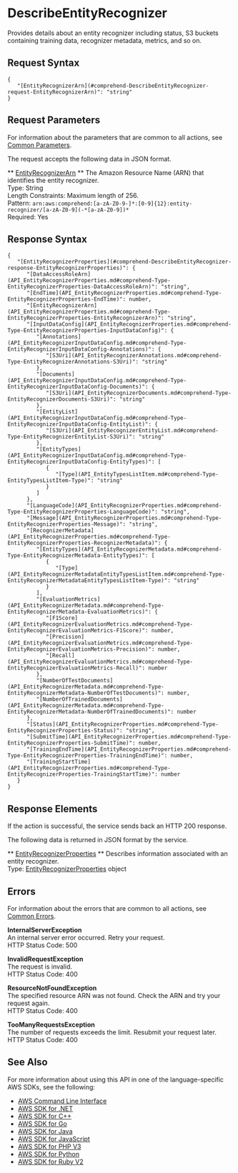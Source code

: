 # DescribeEntityRecognizer<a name="API_DescribeEntityRecognizer"></a>

Provides details about an entity recognizer including status, S3 buckets containing training data, recognizer metadata, metrics, and so on\.

## Request Syntax<a name="API_DescribeEntityRecognizer_RequestSyntax"></a>

```
{
   "[EntityRecognizerArn](#comprehend-DescribeEntityRecognizer-request-EntityRecognizerArn)": "string"
}
```

## Request Parameters<a name="API_DescribeEntityRecognizer_RequestParameters"></a>

For information about the parameters that are common to all actions, see [Common Parameters](CommonParameters.md)\.

The request accepts the following data in JSON format\.

 ** [EntityRecognizerArn](#API_DescribeEntityRecognizer_RequestSyntax) **   <a name="comprehend-DescribeEntityRecognizer-request-EntityRecognizerArn"></a>
The Amazon Resource Name \(ARN\) that identifies the entity recognizer\.  
Type: String  
Length Constraints: Maximum length of 256\.  
Pattern: `arn:aws:comprehend:[a-zA-Z0-9-]*:[0-9]{12}:entity-recognizer/[a-zA-Z0-9](-*[a-zA-Z0-9])*`   
Required: Yes

## Response Syntax<a name="API_DescribeEntityRecognizer_ResponseSyntax"></a>

```
{
   "[EntityRecognizerProperties](#comprehend-DescribeEntityRecognizer-response-EntityRecognizerProperties)": { 
      "[DataAccessRoleArn](API_EntityRecognizerProperties.md#comprehend-Type-EntityRecognizerProperties-DataAccessRoleArn)": "string",
      "[EndTime](API_EntityRecognizerProperties.md#comprehend-Type-EntityRecognizerProperties-EndTime)": number,
      "[EntityRecognizerArn](API_EntityRecognizerProperties.md#comprehend-Type-EntityRecognizerProperties-EntityRecognizerArn)": "string",
      "[InputDataConfig](API_EntityRecognizerProperties.md#comprehend-Type-EntityRecognizerProperties-InputDataConfig)": { 
         "[Annotations](API_EntityRecognizerInputDataConfig.md#comprehend-Type-EntityRecognizerInputDataConfig-Annotations)": { 
            "[S3Uri](API_EntityRecognizerAnnotations.md#comprehend-Type-EntityRecognizerAnnotations-S3Uri)": "string"
         },
         "[Documents](API_EntityRecognizerInputDataConfig.md#comprehend-Type-EntityRecognizerInputDataConfig-Documents)": { 
            "[S3Uri](API_EntityRecognizerDocuments.md#comprehend-Type-EntityRecognizerDocuments-S3Uri)": "string"
         },
         "[EntityList](API_EntityRecognizerInputDataConfig.md#comprehend-Type-EntityRecognizerInputDataConfig-EntityList)": { 
            "[S3Uri](API_EntityRecognizerEntityList.md#comprehend-Type-EntityRecognizerEntityList-S3Uri)": "string"
         },
         "[EntityTypes](API_EntityRecognizerInputDataConfig.md#comprehend-Type-EntityRecognizerInputDataConfig-EntityTypes)": [ 
            { 
               "[Type](API_EntityTypesListItem.md#comprehend-Type-EntityTypesListItem-Type)": "string"
            }
         ]
      },
      "[LanguageCode](API_EntityRecognizerProperties.md#comprehend-Type-EntityRecognizerProperties-LanguageCode)": "string",
      "[Message](API_EntityRecognizerProperties.md#comprehend-Type-EntityRecognizerProperties-Message)": "string",
      "[RecognizerMetadata](API_EntityRecognizerProperties.md#comprehend-Type-EntityRecognizerProperties-RecognizerMetadata)": { 
         "[EntityTypes](API_EntityRecognizerMetadata.md#comprehend-Type-EntityRecognizerMetadata-EntityTypes)": [ 
            { 
               "[Type](API_EntityRecognizerMetadataEntityTypesListItem.md#comprehend-Type-EntityRecognizerMetadataEntityTypesListItem-Type)": "string"
            }
         ],
         "[EvaluationMetrics](API_EntityRecognizerMetadata.md#comprehend-Type-EntityRecognizerMetadata-EvaluationMetrics)": { 
            "[F1Score](API_EntityRecognizerEvaluationMetrics.md#comprehend-Type-EntityRecognizerEvaluationMetrics-F1Score)": number,
            "[Precision](API_EntityRecognizerEvaluationMetrics.md#comprehend-Type-EntityRecognizerEvaluationMetrics-Precision)": number,
            "[Recall](API_EntityRecognizerEvaluationMetrics.md#comprehend-Type-EntityRecognizerEvaluationMetrics-Recall)": number
         },
         "[NumberOfTestDocuments](API_EntityRecognizerMetadata.md#comprehend-Type-EntityRecognizerMetadata-NumberOfTestDocuments)": number,
         "[NumberOfTrainedDocuments](API_EntityRecognizerMetadata.md#comprehend-Type-EntityRecognizerMetadata-NumberOfTrainedDocuments)": number
      },
      "[Status](API_EntityRecognizerProperties.md#comprehend-Type-EntityRecognizerProperties-Status)": "string",
      "[SubmitTime](API_EntityRecognizerProperties.md#comprehend-Type-EntityRecognizerProperties-SubmitTime)": number,
      "[TrainingEndTime](API_EntityRecognizerProperties.md#comprehend-Type-EntityRecognizerProperties-TrainingEndTime)": number,
      "[TrainingStartTime](API_EntityRecognizerProperties.md#comprehend-Type-EntityRecognizerProperties-TrainingStartTime)": number
   }
}
```

## Response Elements<a name="API_DescribeEntityRecognizer_ResponseElements"></a>

If the action is successful, the service sends back an HTTP 200 response\.

The following data is returned in JSON format by the service\.

 ** [EntityRecognizerProperties](#API_DescribeEntityRecognizer_ResponseSyntax) **   <a name="comprehend-DescribeEntityRecognizer-response-EntityRecognizerProperties"></a>
Describes information associated with an entity recognizer\.  
Type: [EntityRecognizerProperties](API_EntityRecognizerProperties.md) object

## Errors<a name="API_DescribeEntityRecognizer_Errors"></a>

For information about the errors that are common to all actions, see [Common Errors](CommonErrors.md)\.

 **InternalServerException**   
An internal server error occurred\. Retry your request\.  
HTTP Status Code: 500

 **InvalidRequestException**   
The request is invalid\.  
HTTP Status Code: 400

 **ResourceNotFoundException**   
The specified resource ARN was not found\. Check the ARN and try your request again\.  
HTTP Status Code: 400

 **TooManyRequestsException**   
The number of requests exceeds the limit\. Resubmit your request later\.  
HTTP Status Code: 400

## See Also<a name="API_DescribeEntityRecognizer_SeeAlso"></a>

For more information about using this API in one of the language\-specific AWS SDKs, see the following:
+  [AWS Command Line Interface](https://docs.aws.amazon.com/goto/aws-cli/comprehend-2017-11-27/DescribeEntityRecognizer) 
+  [AWS SDK for \.NET](https://docs.aws.amazon.com/goto/DotNetSDKV3/comprehend-2017-11-27/DescribeEntityRecognizer) 
+  [AWS SDK for C\+\+](https://docs.aws.amazon.com/goto/SdkForCpp/comprehend-2017-11-27/DescribeEntityRecognizer) 
+  [AWS SDK for Go](https://docs.aws.amazon.com/goto/SdkForGoV1/comprehend-2017-11-27/DescribeEntityRecognizer) 
+  [AWS SDK for Java](https://docs.aws.amazon.com/goto/SdkForJava/comprehend-2017-11-27/DescribeEntityRecognizer) 
+  [AWS SDK for JavaScript](https://docs.aws.amazon.com/goto/AWSJavaScriptSDK/comprehend-2017-11-27/DescribeEntityRecognizer) 
+  [AWS SDK for PHP V3](https://docs.aws.amazon.com/goto/SdkForPHPV3/comprehend-2017-11-27/DescribeEntityRecognizer) 
+  [AWS SDK for Python](https://docs.aws.amazon.com/goto/boto3/comprehend-2017-11-27/DescribeEntityRecognizer) 
+  [AWS SDK for Ruby V2](https://docs.aws.amazon.com/goto/SdkForRubyV2/comprehend-2017-11-27/DescribeEntityRecognizer) 